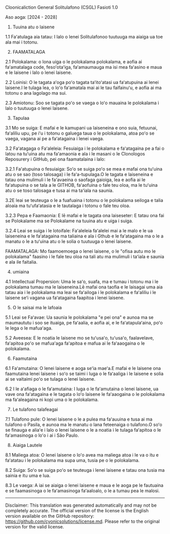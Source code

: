 Cloonicaliction General Solitulafono (CSGL)
Fasioti 1.0

Aso aoga: [2024 - 2028]

1. Tuuina atu o laisene

1.1 Faʻatulaga aia tatau: I lalo o lenei Solitulafonoo tuutuuga ma aiaiga ua toe ala mai i totonu.

2. FAAMATALAGA

2.1 Polokalama: o lona uiga o le polokalama polokalama, e aofia ai faʻamatalaga code, fesoʻotaʻiga, faʻamaumauga ma isi mea faʻasino e maua e le laisene i lalo o lenei laisene.

2.2 Loinisi: O le tagata aʻoga poʻo tagata taʻitoʻatasi ua faʻatupuina ai lenei laisene.I le tulaga lea, o loʻo faʻamatala mai ai le tau faifainuʻu, e aofia ai ma totonu o ana lagolago ma sui.

2.3 Amiotonu: Soo se tagata poʻo se vaega o loʻo mauaina le polokalama i lalo o tuutuuga o lenei laisene.

3. Tapulaa

3.1 Mo se suiga: E mafai e le kamupani ua laiseneina e ono suia, fetuunai, faʻaliliu upu, pe iʻu i totonu o galuega taua o le polokalama, atoa poʻo se vaega, vagana ai pe a faʻatagaina i lenei vaega.

3.2 Faʻatagaga o Faʻaleleia: Fesuiaiga i le polokalama e faʻatagaina pe a fai o latou na tuʻuina atu ma faʻamaonia e ala i le masani o le Clonologos Reposurery i GitHub, pei ona faamatalaina i lalo:

3.2.1 Faʻatupuina o fesuiaiga: Soʻo se suiga poʻo se mea e mafai ona tuʻuina atu o se sao (toso talosaga) i le faʻa-tupulaga.O le tagata e laiseneina e tatau ona mulimuli i le faʻavaeina o saofaga gaioiga, lea e aofia ai le faʻatupuina o se tala a le GITHOB, faʻaofuina o fale teu oloa, ma le tuʻuina atu o se toso talosaga e tusa ai ma taʻiala na saunia.

3.2E leai se teuteuga o le a fuafuaina i totonu o le polokalama seiloga e talia aloaia ma tuʻufaʻatasia e le tautalaga i totonu o fale teu oloa.

3.2.3 Pepa e Faamaonia: E lē mafai e le tagata ona laiseseter: E tatau ona fai se Polokalame ma se Polokalame na tuuina atu e uiga i suiga.

3.2.4 Leai se suiga i le lotoifale: Faʻaleleia faʻalelei mai a le malo e le ua laiseneina e le faʻatagaina ma taliaina e ala i Gthub e le faʻatagaina ma o le a manatu o le a tuʻuina atu o le solia o tuutuuga o lenei laisene.

FAAMATALAGA: Mo faamoemoega o lenei laisene, o le "ofisa autu mo le polokalama" faasino i le fale teu oloa na tali atu ma mulimuli i taʻiala e saunia e ala ile faitalia.

4. umiaina

4.1 Intellectual Propersion: Uma le saʻo, suafa, ma e tumau i totonu ma i le polokalama tumau ma le laiseneina.Lē mafai ona taofia e le laisagai uma aia tatau aia i le polokalama ma leai se faʻailoga i le polokalama e faʻaliliu i le laisene seʻi vagana ua faʻatagaina faapitoa i lenei laisene.

5. O le saisai ma le lafoaia

5.1 Leai se Faʻavae: Ua saunia le polokalama "e pei ona" e aunoa ma se maumaututu i soo se ituaiga, pe faʻaalia, e aofia ai, e le faʻatapulaʻaina, poʻo le lega o le mafuaʻaga.

5.2 Aveesea: E le noatia le laisene mo se tuʻusaʻo, tuʻusaʻo, faalavelave, faʻapitoa poʻo se mafuaʻaga faʻapitoa e mafua ai le faʻaaogaina o le polokalama.

6. Faamutaina

6.1 Faʻamutaina: O lenei laisene e aoga seʻia maeʻa.E mafai e le laisene ona faamutaina lenei laisene i soʻo se taimi i luga o le faʻaaliga i le laisene e solia ai se vaitaimi poʻo se tulaga o lenei laisene.

6.2 I le aʻafiaga o le faʻamutaina: I luga o le faʻamutaina o lenei laisene, ua vave ona faʻatagaina e le tagata o loʻo laisene le faʻaaogaina o le polokalama ma faʻaleagaina ni kopi uma o le polokalama.

7. Le tulafono talafeagai

7.1 Tulafono pule: O lenei laisene o le a pulea ma faʻauuina e tusa ai ma tulafono o Pasila, e aunoa ma le manatu o lana feteenaiga o tulafono.O soʻo se finauga e aliaʻe i lalo o lenei laisene o le a noatia i le tulaga faʻapitoa o le faʻamasinoga o loʻo i ai i São Paulo.

8. Aiaiga Lautele

8.1 Maliega atoa: O lenei laisene o loʻo avea ma maliega atoa i le va o itu e faʻatatau i le polokalama ma supa uma, tusia pe o le polokalama.

8.2 Suiga: Soʻo se suiga poʻo se teuteuga i lenei laisene e tatau ona tusia ma sainia e itu uma e lua.

8.3 Le vaega: A iai se aiaiga o lenei laisene e maua e le aoga pe le fautuaina e se faamasinoga o le faʻamasinoga faʻaaloalo, o le a tumau pea le malosi.

---
Disclaimer: This translation was generated automatically and may not be completely accurate. The official version of the license is the English version available on the GitHub repository: https://github.com/cyonicsolutions/license.md. Please refer to the original version for the valid license.